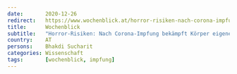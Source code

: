 ```yaml
---
date:       2020-12-26
redirect:   https://www.wochenblick.at/horror-risiken-nach-corona-impfung-bekaempft-koerper-eigene-zellen/
title:      Wochenblick
subtitle:   "Horror-Risiken: Nach Corona-Impfung bekämpft Körper eigene Zellen"
country:    AT
persons:    Bhakdi Sucharit
categories: Wissenschaft
tags:       [wochenblick, impfung]
---
```

